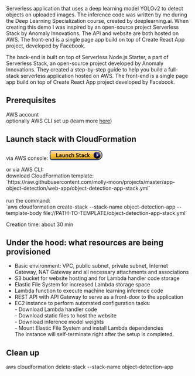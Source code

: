 
Serverless application that uses a deep learning model YOLOv2 to detect objects on uploaded images. The inference code was written by me during the Deep Learning Specialization course, created by deeplearning.ai. When creating this demo I was inspired by an open-source project Serverless Stack by Anomaly Innovations. The API and website are both hosted on AWS. The front-end is a single page app build on top of Create React App project, developed by Facebook.

The back-end is built on top of Serverless Node.js Starter, a part of Serverless Stack, an open-source project developed by Anomaly Innovations. They created a step-by-step guide to help you build a full-stack serverless application hosted on AWS. The front-end is a single page app build on top of Create React App project developed by Facebook.

<h2>Prerequisites</h2>
AWS account <br>
optionally AWS CLI set up (learn more <a href='https://docs.aws.amazon.com/cli/latest/userguide/cli-configure-quickstart.html'>here</a>)

<h2>Launch stack with CloudFormation</h2>
	<p>
		via AWS console:
		<img src="./cloudformation-launch-stack.png" href="https://console.aws.amazon.com/cloudformation/home?region=us-east-1#/stacks/new?stackName=object-detection-app&templateURL=https://raw.githubusercontent.com/molly-moon/app-object-detection/master/object-detection-app-stack.yml"/> 
	</p>
	<p>
		or via AWS CLI: <br>
		download CloudFormation template:<br>
		`https://raw.githubusercontent.com/molly-moon/projects/master/app-object-detection/web-app/object-detection-app-stack.yml`<br><br>
		run the command: <br>
		`aws cloudformation create-stack --stack-name object-detection-app --template-body file://PATH-TO-TEMPLATE/object-detection-app-stack.yml`<br>
	</p>
		Creation time: about 30 min 

<h2>Under the hood: what resources are being provisioned</h2>
<ul>
	<li>Basic environment: VPC, public subnet, private subnet, Internet Gateway, NAT Gateway and all necessary attachments and associations</li>
	<li>S3 bucket for website hosting and for Lambda handler code storage</li>
	<li>Elastic File System for increased Lambda storage space</li>
	<li>Lambda function to execute machine learning inference code</li>
	<li>REST API with API Gateway to serve as a front-door to the application</li>
	<li>EC2 instance to perform automated configuration tasks: <br>
    - Download Lambda handler code<br>
    - Download static files to host the website<br>
    - Download inference model weights<br>
    - Mount Elastic File System and install Lambda dependencies <br>
    The instance will self-terminate right after the setup is completed.</li>

</ul>
<h2>Clean up</h2>
aws cloudformation delete-stack --stack-name object-detection-app

